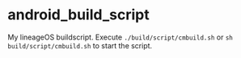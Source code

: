 # android_build_script
My lineageOS buildscript.
Execute ```./build/script/cmbuild.sh``` or ```sh build/script/cmbuild.sh``` to start the script.
